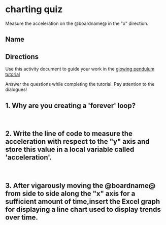 # charting quiz

Measure the acceleration on the @boardname@ in the "x" direction. 

## Name

## Directions

Use this activity document to guide your work in the [glowing pendulum tutorial](/lessons/glowing-pendulum/activity)

Answer the questions while completing the tutorial. Pay attention to the dialogues!

## 1. Why are you creating a 'forever' loop?

<br/>

## 2. Write the line of code to measure the acceleration with respect to the "y" axis and store this value in a local variable called 'acceleration'.

<br/>

## 3. After vigarously moving the @boardname@ from side to side along the "x" axis for a sufficient amount of time,insert the Excel graph for displaying a line chart used to display trends over time. 


